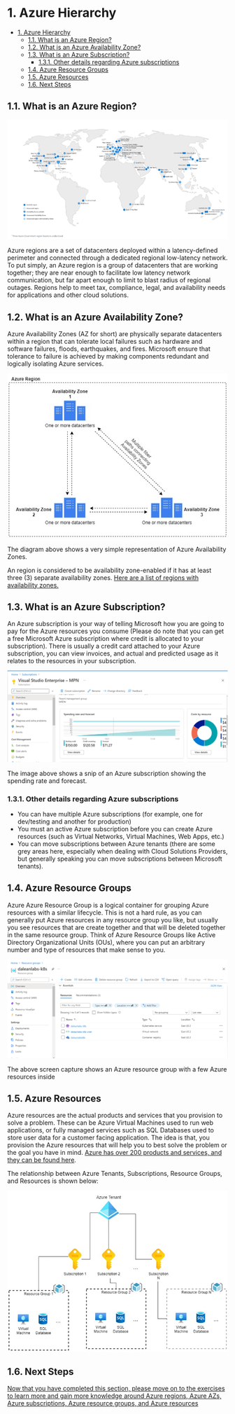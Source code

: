 # 1. Azure Hierarchy

- [1. Azure Hierarchy](#1-azure-hierarchy)
  - [1.1. What is an Azure Region?](#11-what-is-an-azure-region)
  - [1.2. What is an Azure Availability Zone?](#12-what-is-an-azure-availability-zone)
  - [1.3. What is an Azure Subscription?](#13-what-is-an-azure-subscription)
    - [1.3.1. Other details regarding Azure subscriptions](#131-other-details-regarding-azure-subscriptions)
  - [1.4. Azure Resource Groups](#14-azure-resource-groups)
  - [1.5. Azure Resources](#15-azure-resources)
  - [1.6. Next Steps](#16-next-steps)

## 1.1. What is an Azure Region?

![Map of Azure regions](../img/azure_regions-1.png "A map of Azure regions")

Azure regions are a set of datacenters deployed within a latency-defined perimeter and connected through a dedicated regional low-latency network. To put simply, an Azure region is a group of datacenters that are working together; they are near enough to facilitate low latency network communication, but far apart enough to limit to blast radius of regional outages. Regions help to meet tax, compliance, legal, and availability needs for applications and other cloud solutions.

## 1.2. What is an Azure Availability Zone?

Azure Availability Zones (AZ for short) are physically separate datacenters within a region that can tolerate local failures such as hardware and software failures, floods, earthquakes, and fires. Microsoft ensure that tolerance to failure is achieved by making components redundant and logically isolating Azure services.

![Simple representation of Azure Availability Zones](../img/azure-az-diagram.jpg "Simple representation of Azure Availability Zones")

The diagram above shows a very simple representation of Azure Availability Zones.

An region is considered to be availability zone-enabled if it has at least three (3) separate availability zones. [Here are a list of regions with availability zones.](https://docs.microsoft.com/en-us/azure/availability-zones/az-overview#azure-regions-with-availability-zones)

## 1.3. What is an Azure Subscription?

An Azure subscription is your way of telling Microsoft how you are going to pay for the Azure resources you consume (Please do note that you can get a free Microsoft Azure subscription where credit is allocated to your subscription). There is usually a credit card attached to your Azure subscription, you can view invoices, and actual and predicted usage as it relates to the resources in your subscription.

![A snip of an Azure subscription spending forecast](../img/azure-subscription-snap1.PNG "A snip of an Azure subscription spending forecast")

The image above shows a snip of an Azure subscription showing the spending rate and forecast.

### 1.3.1. Other details regarding Azure subscriptions

- You can have multiple Azure subscriptions (for example, one for dev/testing and another for production)
- You must an active Azure subscription before you can create Azure resources (such as Virtual Networks, Virtual Machines, Web Apps, etc.)
- You can move subscriptions between Azure tenants (there are some grey areas here, especially when dealing with Cloud Solutions Providers, but generally speaking you can move subscriptions between Microsoft tenants).

## 1.4. Azure Resource Groups

Azure Azure Resource Group is a logical container for grouping Azure resources with a similar lifecycle. This is not a hard rule, as you can generally put Azure resources in any resource group you like, but usually you see resources that are create together and that will be deleted together in the same resource group. Think of Azure Resource Groups like Active Directory Organizational Units (OUs), where you can put an arbitrary number and type of resources that make sense to you.

![A snip of an Azure resource group](../img/azure-resource-group-snip1.PNG "A snip of an Azure resource group")

The above screen capture shows an Azure resource group with a few Azure resources inside

## 1.5. Azure Resources

Azure resources are the actual products and services that you provision to solve a problem. These can be Azure Virtual Machines used to run web applications, or fully managed services such as SQL Databases used to store user data for a customer facing application. The idea is that, you provision the Azure resources that will help you to best solve the problem or the goal you have in mind. [Azure has over 200 products and services, and they can be found here](https://azure.microsoft.com/en-us/services/).

The relationship between Azure Tenants, Subscriptions, Resource Groups, and Resources is shown below:

![Azure relationship diagram](../img/azure-relationship.jpg "Azure relationship diagram")

## 1.6. Next Steps

[Now that you have completed this section, please move on to the exercises to learn more and gain more knowledge around Azure regions, Azure AZs, Azure subscriptions, Azure resource groups, and Azure resources](../azure-heirarchy/practice/README.md)